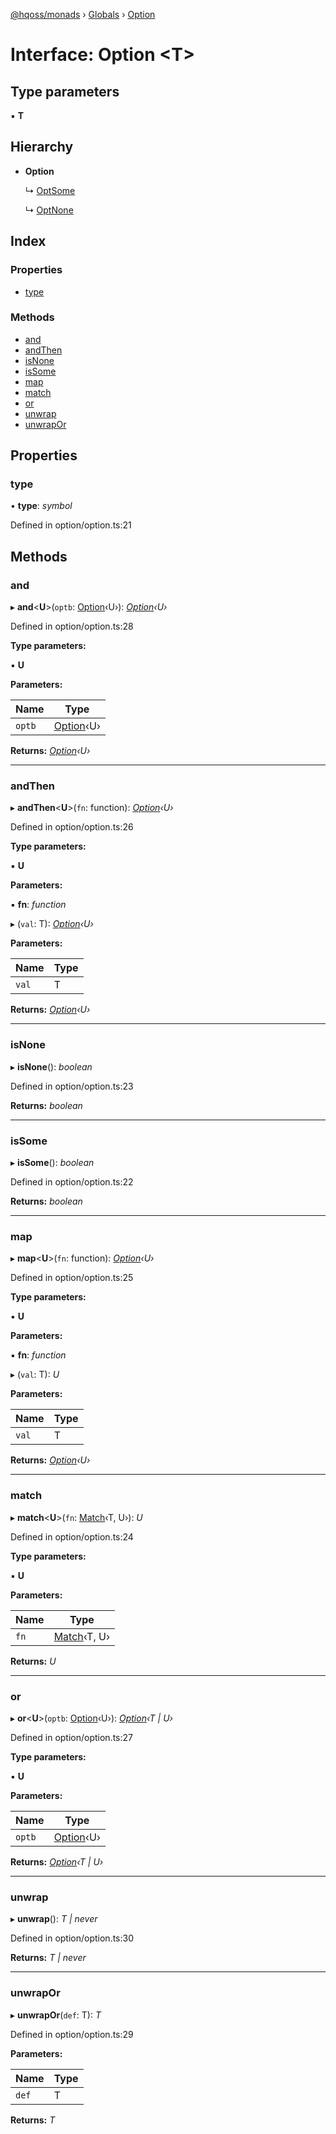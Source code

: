 [@hqoss/monads](../README.md) › [Globals](../globals.md) › [Option](option.md)

# Interface: Option <**T**>

## Type parameters

▪ **T**

## Hierarchy

* **Option**

  ↳ [OptSome](optsome.md)

  ↳ [OptNone](optnone.md)

## Index

### Properties

* [type](option.md#type)

### Methods

* [and](option.md#and)
* [andThen](option.md#andthen)
* [isNone](option.md#isnone)
* [isSome](option.md#issome)
* [map](option.md#map)
* [match](option.md#match)
* [or](option.md#or)
* [unwrap](option.md#unwrap)
* [unwrapOr](option.md#unwrapor)

## Properties

###  type

• **type**: *symbol*

Defined in option/option.ts:21

## Methods

###  and

▸ **and**<**U**>(`optb`: [Option](option.md)‹U›): *[Option](option.md)‹U›*

Defined in option/option.ts:28

**Type parameters:**

▪ **U**

**Parameters:**

Name | Type |
------ | ------ |
`optb` | [Option](option.md)‹U› |

**Returns:** *[Option](option.md)‹U›*

___

###  andThen

▸ **andThen**<**U**>(`fn`: function): *[Option](option.md)‹U›*

Defined in option/option.ts:26

**Type parameters:**

▪ **U**

**Parameters:**

▪ **fn**: *function*

▸ (`val`: T): *[Option](option.md)‹U›*

**Parameters:**

Name | Type |
------ | ------ |
`val` | T |

**Returns:** *[Option](option.md)‹U›*

___

###  isNone

▸ **isNone**(): *boolean*

Defined in option/option.ts:23

**Returns:** *boolean*

___

###  isSome

▸ **isSome**(): *boolean*

Defined in option/option.ts:22

**Returns:** *boolean*

___

###  map

▸ **map**<**U**>(`fn`: function): *[Option](option.md)‹U›*

Defined in option/option.ts:25

**Type parameters:**

▪ **U**

**Parameters:**

▪ **fn**: *function*

▸ (`val`: T): *U*

**Parameters:**

Name | Type |
------ | ------ |
`val` | T |

**Returns:** *[Option](option.md)‹U›*

___

###  match

▸ **match**<**U**>(`fn`: [Match](match.md)‹T, U›): *U*

Defined in option/option.ts:24

**Type parameters:**

▪ **U**

**Parameters:**

Name | Type |
------ | ------ |
`fn` | [Match](match.md)‹T, U› |

**Returns:** *U*

___

###  or

▸ **or**<**U**>(`optb`: [Option](option.md)‹U›): *[Option](option.md)‹T | U›*

Defined in option/option.ts:27

**Type parameters:**

▪ **U**

**Parameters:**

Name | Type |
------ | ------ |
`optb` | [Option](option.md)‹U› |

**Returns:** *[Option](option.md)‹T | U›*

___

###  unwrap

▸ **unwrap**(): *T | never*

Defined in option/option.ts:30

**Returns:** *T | never*

___

###  unwrapOr

▸ **unwrapOr**(`def`: T): *T*

Defined in option/option.ts:29

**Parameters:**

Name | Type |
------ | ------ |
`def` | T |

**Returns:** *T*
